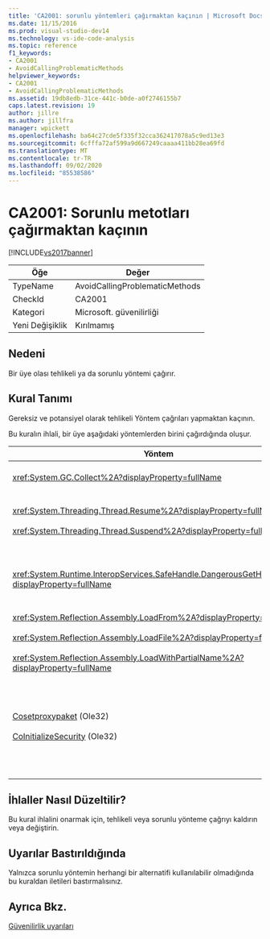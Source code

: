 ```yaml
---
title: 'CA2001: sorunlu yöntemleri çağırmaktan kaçının | Microsoft Docs'
ms.date: 11/15/2016
ms.prod: visual-studio-dev14
ms.technology: vs-ide-code-analysis
ms.topic: reference
f1_keywords:
- CA2001
- AvoidCallingProblematicMethods
helpviewer_keywords:
- CA2001
- AvoidCallingProblematicMethods
ms.assetid: 19db8edb-31ce-441c-b0de-a0f2746155b7
caps.latest.revision: 19
author: jillre
ms.author: jillfra
manager: wpickett
ms.openlocfilehash: ba64c27cde5f335f32cca362417078a5c9ed13e3
ms.sourcegitcommit: 6cfffa72af599a9d667249caaaa411bb28ea69fd
ms.translationtype: MT
ms.contentlocale: tr-TR
ms.lasthandoff: 09/02/2020
ms.locfileid: "85538586"
---
```

# <a name="ca2001-avoid-calling-problematic-methods"></a>CA2001: Sorunlu metotları çağırmaktan kaçının
[!INCLUDE[vs2017banner](../includes/vs2017banner.md)]

|Öğe|Değer|
|-|-|
|TypeName|AvoidCallingProblematicMethods|
|CheckId|CA2001|
|Kategori|Microsoft. güvenilirliği|
|Yeni Değişiklik|Kırılmamış|

## <a name="cause"></a>Nedeni
 Bir üye olası tehlikeli ya da sorunlu yöntemi çağırır.

## <a name="rule-description"></a>Kural Tanımı
 Gereksiz ve potansiyel olarak tehlikeli Yöntem çağrıları yapmaktan kaçının.

 Bu kuralın ihlali, bir üye aşağıdaki yöntemlerden birini çağırdığında oluşur.

|Yöntem|Açıklama|
|------------|-----------------|
|<xref:System.GC.Collect%2A?displayProperty=fullName>|GC çağrılıyor. Toplama, uygulama performansını önemli ölçüde etkileyebilir ve nadiren gereklidir. Daha fazla bilgi için bkz. MSDN 'de [Riko Marianı 'Nin performans](https://docs.microsoft.com/archive/blogs/ricom/when-to-call-gc-collect) ve blog girişi.|
|<xref:System.Threading.Thread.Resume%2A?displayProperty=fullName><br /><br /> <xref:System.Threading.Thread.Suspend%2A?displayProperty=fullName>|Thread. Suspend ve Thread. özgeçmişi öngörülemeyen davranışları nedeniyle kullanım dışı bırakıldı.  Ad alanındaki diğer sınıfları kullanın, örneğin,, <xref:System.Threading> <xref:System.Threading.Monitor> <xref:System.Threading.Mutex> ve <xref:System.Threading.Semaphore> iş parçacıklarını senkronize etmek ya da kaynakları korumak için.|
|<xref:System.Runtime.InteropServices.SafeHandle.DangerousGetHandle%2A?displayProperty=fullName>|DangerousGetHandle çağrısını yöntemi, geçerli olmayan bir tanıtıcı döndürebildiğinden bir güvenlik riski taşıyor. <xref:System.Runtime.InteropServices.SafeHandle.DangerousAddRef%2A> <xref:System.Runtime.InteropServices.SafeHandle.DangerousRelease%2A> DangerousGetHandle çağrısını yönteminin nasıl güvenli bir şekilde kullanılacağı hakkında daha fazla bilgi için bkz. ve yöntemleri.|
|<xref:System.Reflection.Assembly.LoadFrom%2A?displayProperty=fullName><br /><br /> <xref:System.Reflection.Assembly.LoadFile%2A?displayProperty=fullName><br /><br /> <xref:System.Reflection.Assembly.LoadWithPartialName%2A?displayProperty=fullName>|Bu yöntemler, beklenmeyen konumlardan derleme yükleyebilir. Örneğin, bkz. Suzanne Cook 'ın .NET CLR notları blog gönderileri [LoadFile vs. LoadFrom](https://docs.microsoft.com/archive/blogs/suzcook/loadfile-vs-loadfrom) ve derlemeleri yükleyen yöntemler hakkında BILGI Için MSDN Web sitesinde [bağlama bağlamı seçme](https://docs.microsoft.com/archive/blogs/suzcook/choosing-a-binding-context) .|
|[Cosetproxypaket](https://msdn.microsoft.com/library/ms692692.aspx) (Ole32)<br /><br /> [CoInitializeSecurity](https://msdn.microsoft.com/library/ms693736.aspx) (Ole32)|Yönetilen bir işlemde kullanıcı kodunun yürütülmeye başladığı zaman, Cosetproxypaket güvenilir bir şekilde çağrılamaz. Ortak dil çalışma zamanı (CLR), kullanıcıların P/Invoke işleminin başarılı olmasını engelleyebilen başlatma eylemleri alır.<br /><br /> Yönetilen bir uygulama için Cosetproxyıncall çağrısı yapmanız gerekiyorsa, bir yerel kod (C++) yürütülebilirini kullanarak işlemi başlatmanız, yerel kodda Cosetproxyıncall çağrısı yapmanız ve sonra yönetilen kod uygulamanızı işlem içinde başlatmanız önerilir. (Bir çalışma zamanı sürüm numarası belirttiğinizden emin olun.)|

## <a name="how-to-fix-violations"></a>İhlaller Nasıl Düzeltilir?
 Bu kural ihlalini onarmak için, tehlikeli veya sorunlu yönteme çağrıyı kaldırın veya değiştirin.

## <a name="when-to-suppress-warnings"></a>Uyarılar Bastırıldığında
 Yalnızca sorunlu yöntemin herhangi bir alternatifi kullanılabilir olmadığında bu kuraldan iletileri bastırmalısınız.

## <a name="see-also"></a>Ayrıca Bkz.
 [Güvenilirlik uyarıları](../code-quality/reliability-warnings.md)
